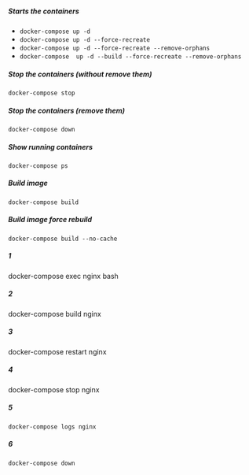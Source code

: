 ##### Starts the containers
- ```docker-compose up -d```
- ```docker-compose up -d --force-recreate```
- ```docker-compose up -d --force-recreate --remove-orphans```
- ```docker-compose  up -d --build --force-recreate --remove-orphans```

##### Stop the containers (without remove them)
```docker-compose stop```
##### Stop the containers (remove them)
```docker-compose down```
##### Show running containers
```docker-compose ps```
##### Build image
```docker-compose build```
##### Build image force rebuild
```docker-compose build --no-cache```

##### 1
docker-compose exec nginx bash

##### 2
docker-compose build nginx

##### 3
docker-compose restart nginx

##### 4
docker-compose stop nginx

##### 5
```docker-compose logs nginx```

##### 6
```docker-compose down```
